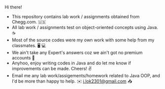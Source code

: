 Hi there! 
- This repository contains lab work / assignments obtained from Chegg.com. 🇺🇸 
- All lab work / assignments test on object-oriented concepts using Java. ☕️
- Most of the source codes were my own work with some help from my classmates. 🖥 💻
- We ain't take any Expert's answers coz we ain't got no premium accounts 🥲
- Anyhoo, enjoy writing codes in Java and do let me know if improvements can be made. Cheers! ✌️
- Email me any lab work/assigements/homework related to Java OOP, and I'd be more than happy to help. ✉️ j.lok2301@gmail.com 📥

